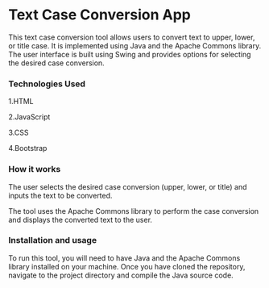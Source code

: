 # Text Case Conversion App

This text case conversion tool allows users to convert text to upper, lower, or title case. It is implemented using Java and the Apache Commons library. The user interface is built using Swing and provides options for selecting the desired case conversion.

### Technologies Used
1.HTML

2.JavaScript

3.CSS

4.Bootstrap

### How it works
The user selects the desired case conversion (upper, lower, or title) and inputs the text to be converted.

The tool uses the Apache Commons library to perform the case conversion and displays the converted text to the user.

### Installation and usage
To run this tool, you will need to have Java and the Apache Commons library installed on your machine. Once you have cloned the repository, navigate to the project directory and compile the Java source code.
